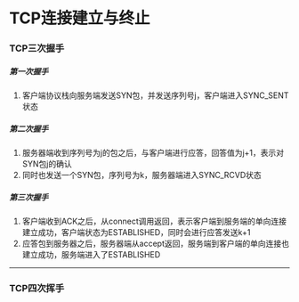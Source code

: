 # TCP连接建立与终止

### TCP三次握手

##### 第一次握手

1. 客户端协议栈向服务端发送SYN包，并发送序列号j，客户端进入SYNC_SENT状态

##### 第二次握手

1. 服务器端收到序列号为j的包之后，与客户端进行应答，回答值为j+1，表示对SYN包j的确认
2. 同时也发送一个SYN包，序列号为k，服务器端进入SYNC_RCVD状态

##### 第三次握手

1. 客户端收到ACK之后，从connect调用返回，表示客户端到服务端的单向连接建立成功，客户端状态为ESTABLISHED，同时会进行应答发送k+1
2. 应答包到服务器之后，服务器端从accept返回，服务端到客户端的单向连接也建立成功，服务端进入了ESTABLISHED

------

### TCP四次挥手

